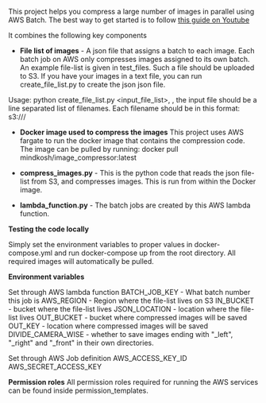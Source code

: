 This project helps you compress a large number of images in parallel using AWS Batch. The best way to get started is to follow
[this guide on Youtube](https://youtu.be/PhuV42va7Gs)

It combines the following key components

- **File list of images** - A json file that assigns a batch to each image. Each batch job on AWS only compresses images assigned to its own batch. 
An example file-list is given in test_files. Such a file should be uploaded to S3. If you have your images in a text file, you can run create_file_list.py to create the json json file.

Usage: python create_file_list.py <input_file_list>, <number of batches>, <outfile>
the input file should be a line separated list of filenames. Each filename should be in this format:  s3://<bucket-name>/<location>

- **Docker image used to compress the images**
This project uses AWS fargate to run the docker image that contains the compression code. The image can be pulled by running:
docker pull mindkosh/image_compressor:latest

- **compress_images.py** - This is the python code that reads the json file-list from S3, and compresses images. This is run from
within the Docker image.

- **lambda_function.py** - The batch jobs are created by this AWS lambda function.



**Testing the code locally**

Simply set the environment variables to proper values in docker-compose.yml and run docker-compose up from the root directory. All required images will automatically be pulled.


**Environment variables**

Set through AWS lambda function
BATCH_JOB_KEY - What batch number this job is
AWS_REGION - Region where the file-list lives on S3
IN_BUCKET - bucket where the file-list lives
JSON_LOCATION - location where the file-list lives
OUT_BUCKET - bucket where compressed images will be saved
OUT_KEY - location where compressed images will be saved
DIVIDE_CAMERA_WISE - whether to save images ending with "_left", "_right"  and "_front" in their own directories.

Set through AWS Job definition
AWS_ACCESS_KEY_ID
AWS_SECRET_ACCESS_KEY

**Permission roles**
All permission roles required for running the AWS services can be found inside permission_templates.

